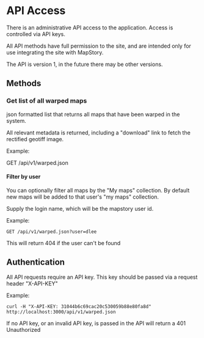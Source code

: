 # API Access

There is an administrative API access to the application. Access is controlled via API keys.

All API methods have full permission to the site, and are intended only for use integrating the
site with MapStory.

The API is version 1, in the future there may be other versions. 

## Methods

### Get list of all warped maps
json formatted list that returns all maps that have been warped in the system. 

All relevant metadata is returned, including a "download" link to fetch the 
rectified geotiff image.

Example: 

  GET /api/v1/warped.json


#### Filter by user

You can optionally filter all maps by the "My maps" collection. By default
new maps will be added to that user's "my maps" collection.

Supply the login name, which will be the mapstory user id.

Example:
	
	GET /api/v1/warped.json?user=dlee

This will return 404 if the user can't be found

## Authentication

All API requests require an API key. This key should be passed
via a request header "X-API-KEY"

Example:

	curl -H "X-API-KEY: 31044b6c69cac20c530059b88e80fa8d" http://localhost:3000/api/v1/warped.json

If no API key, or an invalid API key, is passed in the API will return a 401 Unauthorized 
